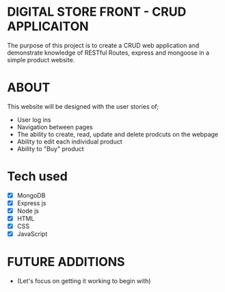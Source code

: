 # DIGITAL STORE FRONT - CRUD APPLICAITON

The purpose of this project is to create a CRUD web application and demonstrate knowledge of RESTful Routes, express and mongoose in a simple product website.

# ABOUT

This website will be designed with the user stories of;

- User log ins
- Navigation between pages
- The ability to create, read, update and delete prodcuts on the webpage
- Ability to edit each individual product
- Ability to "Buy" product

# Tech used

- [x] MongoDB
- [x] Express js
- [x] Node js
- [x] HTML
- [x] CSS
- [x] JavaScript

# FUTURE ADDITIONS

- (Let's focus on getting it working to begin with)
